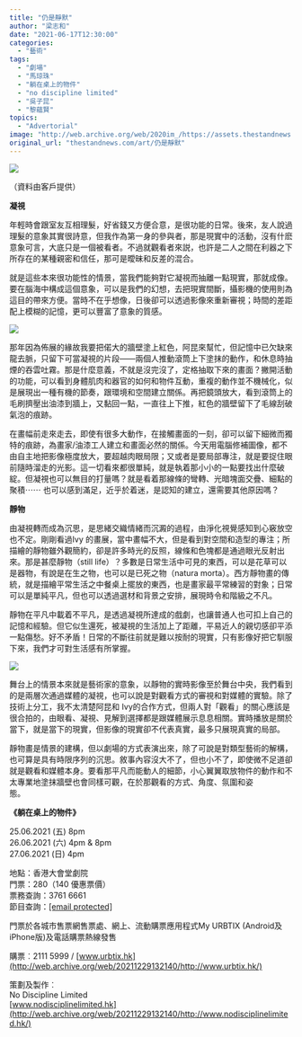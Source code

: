 ```yaml
---
title: "仍是靜默"
author: "梁志和"
date: "2021-06-17T12:30:00"
categories:
  - "藝術"
tags:
  - "劇場"
  - "馬琼珠"
  - "躺在桌上的物件"
  - "no discipline limited"
  - "吳⼦昆"
  - "黎蘊賢"
topics:
  - "Advertorial"
image: "http://web.archive.org/web/2020im_/https://assets.thestandnews.com/media/photos/object_Standnews_p03_XqifL.jpg"
original_url: "thestandnews.com/art/仍是靜默"
---
```

![](http://web.archive.org/web/2020im_/https://assets.thestandnews.com/media/photos/object_Standnews_p03_XqifL.jpg)

（資料由客戶提供）

**凝視**

年輕時會跟室友互相理髮，好省錢又方便合意，是很功能的日常。後來，友人說過理髮的意象其實很詩意，但我作為第一身的參與者，那是現實中的活動，沒有什麽意象可言，大底只是一個被看者。不過就觀看者來説，也許是二人之間在利器之下所存在的某種親密和信任，那可是曖昧和反差的混合。

就是這些本來很功能性的情景，當我們能夠對它凝視而抽離一點現實，那就成像。要在腦海中構成這個意象，可以是我們的幻想，去把現實間斷，攝影機的使用則為這目的帶來方便。當時不在乎想像，日後卻可以透過影像來重新審視；時間的差距配上模糊的記憶，更可以豐富了意象的質感。

![](http://web.archive.org/web/2020im_/https://assets.thestandnews.com/media/photos/FB_IG_portrait_Kwan_8m9z2.jpg)

那年因為佈展的緣故我要把偌大的牆壁塗上紅色，阿昆來幫忙，但記憶中已欠缺來龍去脈，只留下可當凝視的片段——兩個人推動滾筒上下塗抹的動作，和休息時抽煙的吞雲吐霧。那是什麼意義，不就是沒完沒了，定格抽取下來的畫面？撇開活動的功能，可以看到身體肌肉和器官的如何和物件互動，重複的動作並不機械化，似是展現出一種有機的節奏，跟環境和空間建立關係。再把鏡頭放大，看到滾筒上的毛刷擠壓出油漆到牆上，又黏回一點，一直往上下推，紅色的牆壁留下了毛線刮破氣泡的痕跡。

在畫幅前走來走去，即使有很多大動作，在接觸畫面的一刻，卻可以留下細微而獨特的痕跡，為畫家/油漆工人建立和畫面必然的關係。今天用電腦修補圖像，都不由自主地把影像極度放大，要超越肉眼局限；又或者是要局部專注，就是要捉住眼前隨時溜走的光影。這一切看來都很單純，就是執着那小小的一點要找出什麼破綻。但凝視也可以無目的打量嗎？就是看着那線條的彎轉、光暗塊面交疊、細點的聚積⋯⋯ 也可以感到滿足，近乎於着迷，是認知的建立，還需要其他原因嗎？  

**靜物**

由凝視轉而成為沉思，是思緒交織情緒而沉澱的過程，由淨化視覺感知到心竅放空也不定。剛剛看過Ivy 的畫展，當中畫幅不大，但是看到對空間和造型的專注；所描繪的靜物雖外觀簡約，卻是許多時光的反照，線條和色塊都是通過眼光反射出來。那是甚麼靜物（still life）？多數是日常生活中可見的東西，可以是花草可以是器物，有說是在生之物，也可以是已死之物（natura morta）。西方靜物畫的傳統，就是描繪平常生活之中餐桌上擺放的東西，也是畫家最平常練習的對象；日常可以是單純平凡，但也可以透過選材和背景之安排，展現時令和階級之不凡。  

靜物在平凡中載着不平凡，是透過凝視所達成的戲劇，也讓普通人也可扣上自己的記憶和經驗。但它似生還死，被凝視的生活加上了距離，平易近人的親切感卻平添一點傷愁。好不矛盾！日常的不斷往前就是難以按耐的現實，只有影像好把它馴服下來，我們才可對生活感有所掌握。

![](http://web.archive.org/web/2020im_/https://assets.thestandnews.com/media/photos/FB_IG_portrait_dick_r0ipk.jpg)

舞台上的情景本來就是藝術家的意象，以靜物的實時影像至於舞台中央，我們看到的是兩層次通過媒體的凝視，也可以說是對觀看方式的審視和對媒體的實驗。除了技術上分工，我不太清楚阿昆和 Ivy的合作方式，但兩人對「觀看」的關心應該是很合拍的，由眼看、凝視、見解到選擇都是跟媒體展示息息相關。實時播放是關於當下，就是當下的現實，但影像的現實卻不代表真實，最多只展現真實的局部。

靜物畫是情景的建構，但以劇場的方式表演出來，除了可說是對類型藝術的解構，也可算是具有時限序列的沉思。敘事內容沒大不了，但也小不了，即使微不足道卻就是觀看和媒體本身。要看那平凡而能動人的細節，小心翼翼取放物件的動作和不太專業地塗抹牆壁也會同樣可觀，在於那觀看的方式、角度、氛圍和姿態。            

**《躺在桌上的物件》**

25.06.2021 (五) 8pm  
26.06.2021 (六) 4pm & 8pm  
27.06.2021 (⽇) 4pm

地點：⾹港⼤會堂劇院  
門票：$280（$140 優惠票價）  
票務查詢：3761 6661  
節目查詢：[\[email protected\]](/web/20211229132140/https://www.thestandnews.com/cdn-cgi/l/email-protection#2b45444f425848425b4742454e475f4f6b4c464a424705484446)

門票於各城市售票網售票處、網上、流動購票應用程式My URBTIX (Android及iPhone版)及電話購票熱線發售

購票︰2111 5999 / [www.urbtix.hk](http://web.archive.org/web/20211229132140/http://www.urbtix.hk/)

策劃及製作︰  
No Discipline Limited  
[www.nodisciplinelimited.hk](http://web.archive.org/web/20211229132140/http://www.nodisciplinelimited.hk/)